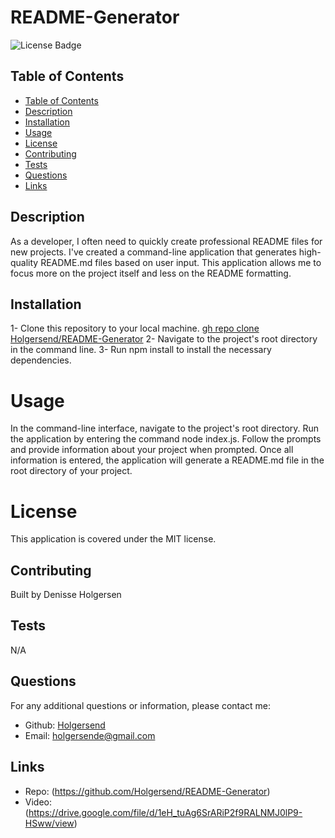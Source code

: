 # README-Generator
![License Badge](https://img.shields.io/badge/License-MIT-green)

## Table of Contents
- [Table of Contents](#table-of-contents)
- [Description](#description)
- [Installation](#installation)
- [Usage](#usage)
- [License](#license)
- [Contributing](#contributing)
- [Tests](#tests)
- [Questions](#questions)
- [Links](#links)

## Description
As a developer, I often need to quickly create professional README files for new projects. I've created a command-line application that generates high-quality README.md files based on user input. This application allows me to focus more on the project itself and less on the README formatting.

## Installation 

1- Clone this repository to your local machine. [gh repo clone Holgersend/README-Generator](https://github.com/Holgersend/README-Generator.git)
2- Navigate to the project's root directory in the command line.
3- Run npm install to install the necessary dependencies.

# Usage 
In the command-line interface, navigate to the project's root directory.
Run the application by entering the command node index.js.
Follow the prompts and provide information about your project when prompted.
Once all information is entered, the application will generate a README.md file in the root directory of your project.

# License 
This application is covered under the MIT license.

## Contributing 
Built by Denisse Holgersen

## Tests 
N/A

## Questions 
For any additional questions or information, please contact me:
- Github: [Holgersend](https://github.com/Holgersend)
- Email:  holgersende@gmail.com

## Links 
- Repo: (https://github.com/Holgersend/README-Generator) 
- Video: (https://drive.google.com/file/d/1eH_tuAg6SrARiP2f9RALNMJ0lP9-HSww/view)
